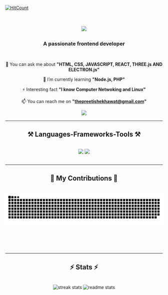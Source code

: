 [![HitCount](https://hits.dwyl.com/thepreetishekhawat/thepreetishekhawat.svg?style=flat-square)](http://hits.dwyl.com/thepreetishekhawat/thepreetishekhawat)

<h1 align="center">
    <img src="https://readme-typing-svg.herokuapp.com/?font=Righteous&size=35&center=true&vCenter=true&width=500&height=70&duration=4000&lines=Hi+There!+👋;+I'm+Preeti+Shekhawat!;" />
</h1>

<h3 align="center">A passionate frontend developer</h3>

<br/>

<div align="center">

💬 You can ask me about **"HTML, CSS, JAVASCRIPT, REACT, THREE.js AND ELECTRON.js"**

🌱 I’m currently learning **"Node.js, PHP"**

⚡ Interesting fact **"I know Computer Netwoking and Linux"**
 
 📫 You can reach me on **"thepreetishekhawat@gmail.com"**


 </div>
 
<div align="center"> 

  <a href="https://www.linkedin.com/in/preeti-shekhawat" target="_blank">
    <img src="https://img.shields.io/badge/LinkedIn-0077B5?style=for-the-badge&logo=linkedin&logoColor=white" target="_blank" />
  </a>

</div>

 <hr/>
 
<h2 align="center">⚒️ Languages-Frameworks-Tools ⚒️</h2>
<br/>
<div align="center">
    <img src="https://skillicons.dev/icons?i=react,bootstrap,html,redux,electron,linux,postman,css,vscode,github,tailwind,git" />
    <img src="https://skillicons.dev/icons?i=javascript,mysql," /><br>
</div>

<br/>
<hr/>

<div align="center">
  <h2>🐍 My Contributions 🐍</h2>
  <br>
  <img alt="snake eating my contributions" src="https://raw.githubusercontent.com/salesp07/salesp07/output/github-contribution-grid-snake.svg" />
  
  <br/><br/><br/>
</div>

<hr/>

<h2 align="center">⚡ Stats ⚡</h2>
<br>
<div align=center>
 <img width=390 src="https://github-readme-stats.vercel.app/api/top-langs?username=thepreetishekhawat&private=true&theme=react&border_radius=10" alt="streak stats"/>

<img  width=390 src="https://github-readme-stats.vercel.app/api?username=thepreetishekhawat&private=true&show_icons=true&theme=react&rank_icon=github&border_radius=10" alt="readme stats" />


</div>
